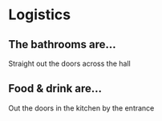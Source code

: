 # Logistics


## The bathrooms are...

Straight out the doors across the hall


## Food & drink are...

Out the doors in the kitchen by the entrance



